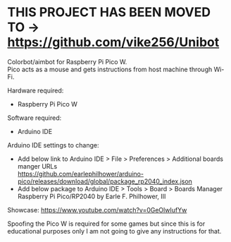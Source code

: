 # THIS PROJECT HAS BEEN MOVED TO -> https://github.com/vike256/Unibot  
  

Colorbot/aimbot for Raspberry Pi Pico W.  
Pico acts as a mouse and gets instructions from host machine through Wi-Fi. 

Hardware required:
- Raspberry Pi Pico W
  
Software required:
- Arduino IDE
  
Arduino IDE settings to change:
- Add below link to Arduino IDE > File > Preferences > Additional boards manger URLs  
    https://github.com/earlephilhower/arduino-pico/releases/download/global/package_rp2040_index.json
- Add below package to Arduino IDE > Tools > Board > Boards Manager  
    Raspberry Pi Pico/RP2040 by Earle F. Philhower, III
  
Showcase: https://www.youtube.com/watch?v=0GeOlwIufYw
  
Spoofing the Pico W is required for some games but since this is for educational purposes only I am not going to give any instructions for that.
